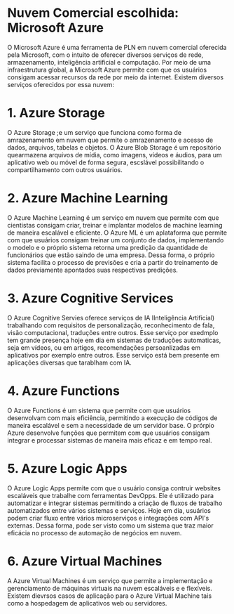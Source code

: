 

# Nuvem Comercial escolhida: Microsoft Azure 
O Microsoft Azure é uma ferramenta de PLN em nuvem comercial oferecida pela Microsoft, com o intuito de oferecer diversos serviços de rede, armazenamento, inteligência artificial e computação. Por meio de uma infraestrutura global, a Microsoft Azure permite com que os usuários consigam acessar recursos da rede por meio da internet. 
Existem diversos serviços oferecidos por essa nuvem: 

# 1. Azure Storage
O Azure Storage ;e um serviço que funciona como forma de amrazenamento em nuvem que permite o amrazenamento e acesso de dados, arquivos, tabelas e objetos. O Azure Blob Storage é um repositório quearmazena arquivos de mídia, como imagens, vídeos e áudios, para um aplicativo web ou móvel de forma segura, escslável possibilitando o compartilhamento com outros usuários. 


# 2. Azure Machine Learning
O Azure Machine Learning é um serviço em nuvem que permite com que cientistas consigam criar, treinar e implantar modelos de machine learning de maneira escalável e eficiente. O Azure ML é um aplataforma que permite com que usuários consigam treinar um conjunto de dados, implementando o modelo e o próprio sistema retorna uma predição da quantidade de funcionários que estão saindo de uma empresa. Dessa forma, o próprio sistema facilita o processo de previsões e cria a partir do treinamento de dados previamente apontados suas respectivas predições. 

# 3. Azure Cognitive Services
O Azure Cognitive Servies oferece serviços de IA IInteligência Artificial) trabalhando com requisitos de personalização, reconhecimento de fala, visão computacional, traduções entre outros. Esse serviço por exedmplo tem grande presença hoje em dia em sistemas de traduções automaticas, seja em vídeos, ou em artigos, recomendações persoanlizadas em aplicativos por exemplo entre outros. Esse serviço está bem presente em aplicações diversas que tarablham com IA. 

# 4. Azure Functions
O Azure Functions é um sistema que permite com que usuários desenvolvam com mais eficiência, permitindo a execução de códigos de maneira escalável e sem a necessidade de um servidor base. O prórpio Azure desenvolve funções que permitem com que usuários consigam integrar e processar sistemas de maneira mais eficaz e em tempo real. 

# 5. Azure Logic Apps
O Azure Logic Apps permite com que o usuário consiga contruir websites escaláveis que trabalhe com ferramentas DevOpps. Ele é utilizado para automatizar e integrar sistemas permitindo a criação de fluxos de trabalho automatizados entre vários sistemas e serviços. Hoje em dia, usuários podem criar fluxo entre vários microserviços e integrações com API's externas. Dessa forma, pode ser visto como um sistema que traz maior eficácia no processo de automação de negócios em nuvem. 

# 6. Azure Virtual Machines
A Azure Virtual Machines é um serviço que permite a implementação e gerenciamento de máquinas virtuais na nuvem escaláveis e e flexíveis. Existem dievrsos casos de aplicação para o Azure Virtual Machine tais como a hospedagem de aplicativos web ou servidores. 
